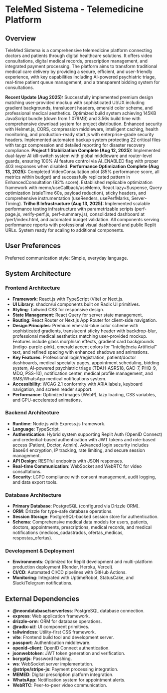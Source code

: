 # TeleMed Sistema - Telemedicine Platform

## Overview
TeleMed Sistema is a comprehensive telemedicine platform connecting doctors and patients through digital healthcare solutions. It offers video consultations, digital medical records, prescription management, and integrated payment processing. The platform aims to transform traditional medical care delivery by providing a secure, efficient, and user-friendly experience, with key capabilities including AI-powered psychiatric triage, real-time patient queue management, and a transparent bidding system for consultations.

**Recent Update (Aug 2025):** Successfully implemented premium design matching user-provided mockup with sophisticated UI/UX including gradient backgrounds, translucent headers, emerald color scheme, and professional medical aesthetics. Optimized build system achieving 145KB JavaScript bundle (down from 1.079MB) and 3.56s build time with comprehensive download system for project distribution. Enhanced security with Helmet.js, CORS, compression middleware, intelligent caching, health monitoring, and production-ready start.js with enterprise-grade security headers. Implemented automated backup system protecting 22 critical files with tar.gz compression and detailed reporting for disaster recovery compliance. **Project 1 Stabilization Complete (Aug 12, 2025):** Implemented dual-layer AI kill-switch system with global middleware and router-level guards, ensuring 100% AI feature control via AI_ENABLED flag with proper 403 responses when disabled. **Performance Optimization Complete (Aug 13, 2025):** Completed VideoConsultation pilot (85% performance score, all metrics within budget) and successfully replicated pattern in EnhancedConsultation (82% score). Established replicable optimization framework with memo/useCallback/useMemo, React.lazy+Suspense, Query optimization (staleTime 60s, payload reduction), sticky headers, and comprehensive instrumentation (useRenders, usePerfMarks, Server-Timing). **Trilho B Infrastructure (Aug 13, 2025):** Implemented scalable performance testing infrastructure with parametrizable scripts (perf-page.js, verify-perf.js, perf-summary.js), consolidated dashboard at /perf/index.html, and automated budget validation. All components serving performance reports with professional visual dashboard and public Replit URLs. System ready for scaling to additional components.

## User Preferences
Preferred communication style: Simple, everyday language.

## System Architecture

### Frontend Architecture
- **Framework**: React.js with TypeScript (Vite) or Next.js.
- **UI Library**: shadcn/ui components built on Radix UI primitives.
- **Styling**: Tailwind CSS for responsive design.
- **State Management**: React Query for server state management.
- **Routing**: React Router or Next.js App Router for client-side navigation.
- **Design Principles**: Premium emerald-blue color scheme with sophisticated gradients, translucent sticky header with backdrop-blur, professional medical aesthetics matching user-provided mockup. Features include glass morphism effects, gradient card backgrounds (indigo-purple-pink), emerald accent colors for "Inteligência Artificial" text, and refined spacing with enhanced shadows and animations.
- **Key Features**: Professional login/registration, patient/doctor dashboards, medical specialty pages, appointment scheduling, bidding system, AI-powered psychiatric triage (TDAH-ASRS18, GAD-7, PHQ-9, MDQ, PSS-10), notification center, medical profile management, and SMS/WhatsApp medical notifications system.
- **Accessibility**: WCAG 2.1 conformity with ARIA labels, keyboard navigation, and screen reader support.
- **Performance**: Optimized images (WebP), lazy loading, CSS variables, and GPU-accelerated animations.

### Backend Architecture
- **Runtime**: Node.js with Express.js framework.
- **Language**: TypeScript.
- **Authentication**: Hybrid system supporting Replit Auth (OpenID Connect) and credential-based authentication with JWT tokens and role-based access (Patient, Doctor, Admin). Advanced login security includes Base64 encryption, IP tracking, rate limiting, and secure session management.
- **API Design**: RESTful endpoints with JSON responses.
- **Real-time Communication**: WebSocket and WebRTC for video consultations.
- **Security**: LGPD compliance with consent management, audit logging, and data export tools.

### Database Architecture
- **Primary Database**: PostgreSQL (configured via Drizzle ORM).
- **ORM**: Drizzle for type-safe database operations.
- **Session Storage**: PostgreSQL-backed session store for authentication.
- **Schema**: Comprehensive medical data models for users, patients, doctors, appointments, prescriptions, medical records, and medical notifications (medicos_cadastrados, ofertas_medicas, respostas_ofertas).

### Development & Deployment
- **Environments**: Optimized for Replit development and multi-platform production deployment (Render, Heroku, Vercel).
- **CI/CD**: Automated CI/CD pipelines with GitHub Actions.
- **Monitoring**: Integrated with UptimeRobot, StatusCake, and Slack/Telegram notifications.

## External Dependencies

- **@neondatabase/serverless**: PostgreSQL database connection.
- **express**: Web application framework.
- **drizzle-orm**: ORM for database operations.
- **@radix-ui/**: UI component primitives.
- **tailwindcss**: Utility-first CSS framework.
- **vite**: Frontend build tool and development server.
- **passport**: Authentication middleware.
- **openid-client**: OpenID Connect authentication.
- **jsonwebtoken**: JWT token generation and verification.
- **bcryptjs**: Password hashing.
- **ws**: WebSocket server implementation.
- **@stripe/stripe-js**: Payment processing integration.
- **MEMED**: Digital prescription platform integration.
- **WhatsApp**: Notification system for appointment alerts.
- **WebRTC**: Peer-to-peer video communication.